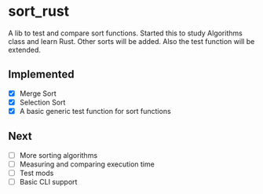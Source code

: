 # sort_rust
A lib to test and compare sort functions. Started this to study Algorithms class and learn Rust. Other sorts will be added. Also the test function will be extended.
## Implemented
- [x] Merge Sort
- [x] Selection Sort
- [x] A basic generic test function for sort functions 
## Next
- [ ] More sorting algorithms
- [ ] Measuring and comparing execution time
- [ ] Test mods
- [ ] Basic CLI support